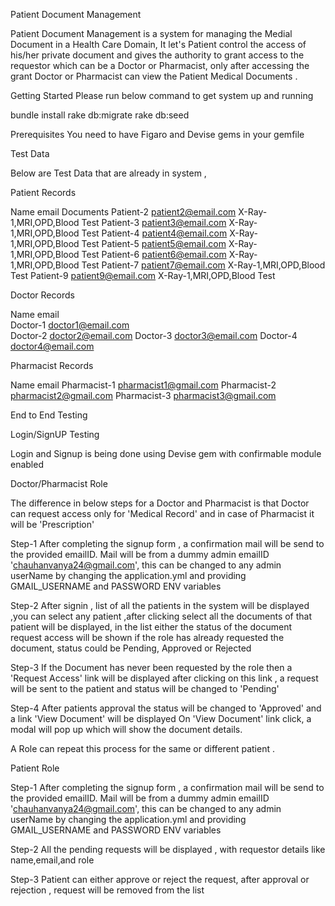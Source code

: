 Patient Document Management 

Patient Document Management is a system for managing the Medial Document in a Health Care Domain,
It let's Patient control the access of his/her private document and gives the authority to grant access to the requestor
which can be a Doctor or Pharmacist, only after accessing the grant Doctor or Pharmacist can view the 
Patient Medical Documents .

Getting Started
Please run below command to get system up and running

bundle install
rake db:migrate
rake db:seed

Prerequisites
You need to have Figaro and Devise gems in your gemfile

Test Data

Below are Test Data that are already in system ,

Patient Records

Name        email                   Documents
Patient-2   patient2@email.com      X-Ray-1,MRI,OPD,Blood Test
Patient-3   patient3@email.com      X-Ray-1,MRI,OPD,Blood Test
Patient-4   patient4@email.com      X-Ray-1,MRI,OPD,Blood Test
Patient-5   patient5@email.com      X-Ray-1,MRI,OPD,Blood Test
Patient-6   patient6@email.com      X-Ray-1,MRI,OPD,Blood Test
Patient-7   patient7@email.com      X-Ray-1,MRI,OPD,Blood Test
Patient-9   patient9@email.com      X-Ray-1,MRI,OPD,Blood Test

Doctor Records

Name        email                   
Doctor-1    doctor1@email.com       
Doctor-2    doctor2@email.com 
Doctor-3    doctor3@email.com 
Doctor-4    doctor4@email.com 

Pharmacist Records

Name          email
Pharmacist-1  pharmacist1@gmail.com
Pharmacist-2  pharmacist2@gmail.com
Pharmacist-3  pharmacist3@gmail.com

End to End Testing

Login/SignUP Testing

Login and Signup is being done using Devise gem with confirmable module enabled

Doctor/Pharmacist Role

The difference in below steps for a Doctor and Pharmacist is that Doctor can
request access only for 'Medical Record' and in case of Pharmacist it will be 'Prescription'

Step-1     After completing the signup form , a confirmation mail will be send to the provided emailID.
           Mail will be from a dummy admin emailID 'chauhanvanya24@gmail.com', this can be changed to any admin userName 
           by changing the application.yml and providing GMAIL_USERNAME and PASSWORD ENV variables

Step-2     After signin , list of all the patients in the system will be displayed ,you can select any patient ,after clicking
           select all the documents of that patient will be displayed, in the list either the status of the document request access will be shown if the role has already requested the document, status could be Pending, Approved or Rejected

Step-3     If the Document has never been requested by the role then a 'Request Access' link will be displayed after clicking
           on this link , a request will be sent to the patient and status will be changed to 'Pending' 

Step-4     After patients approval the status will be changed to 'Approved' and a link 'View Document' will be displayed
           On 'View Document' link click, a modal will pop up which will show the document details.

A Role can repeat this process for the same or different patient .

Patient Role

Step-1     After completing the signup form , a confirmation mail will be send to the provided emailID.
           Mail will be from a dummy admin emailID 'chauhanvanya24@gmail.com', this can be changed to any admin userName 
           by changing the application.yml and providing GMAIL_USERNAME and PASSWORD ENV variables

Step-2     All the pending requests will be displayed , with requestor details like name,email,and role 
           
Step-3     Patient can either approve or reject the request, after approval or rejection , request will be removed from the
           list 


             





